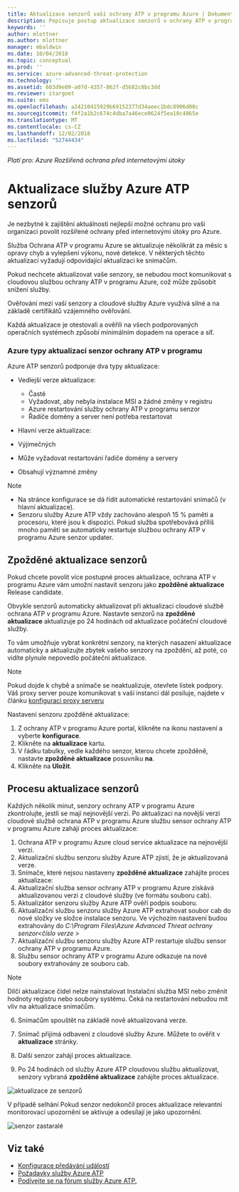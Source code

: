 ```yaml
---
title: Aktualizace senzorů vaší ochrany ATP v programu Azure | Dokumentace Microsoftu
description: Popisuje postup aktualizace senzorů v ochrany ATP v programu Azure.
keywords: ''
author: mlottner
ms.author: mlottner
manager: mbaldwin
ms.date: 10/04/2018
ms.topic: conceptual
ms.prod: ''
ms.service: azure-advanced-threat-protection
ms.technology: ''
ms.assetid: 603d9e09-a07d-4357-862f-d5682c8bc3dd
ms.reviewer: itargoet
ms.suite: ems
ms.openlocfilehash: a24210415929b69152377d34aeec1bdc8906d08c
ms.sourcegitcommit: f4f2a1b2c674c4dba7a46ece0624f5ea10c4865e
ms.translationtype: MT
ms.contentlocale: cs-CZ
ms.lasthandoff: 12/02/2018
ms.locfileid: "52744434"
---
```

*Platí pro: Azure Rozšířená ochrana před internetovými útoky*


# <a name="update-azure-atp-sensors"></a>Aktualizace služby Azure ATP senzorů
Je nezbytné k zajištění aktuálnosti nejlepší možné ochranu pro vaši organizaci povolit rozšířené ochrany před internetovými útoky pro Azure.

Služba Ochrana ATP v programu Azure se aktualizuje několikrát za měsíc s opravy chyb a vylepšení výkonu, nové detekce. V některých těchto aktualizací vyžadují odpovídající aktualizaci ke snímačům. 

Pokud nechcete aktualizovat vaše senzory, se nebudou moct komunikovat s cloudovou službou ochrany ATP v programu Azure, což může způsobit snížení služby. 

Ověřování mezi vaší senzory a cloudové služby Azure využívá silné a na základě certifikátů vzájemného ověřování. 

Každá aktualizace je otestovali a ověřili na všech podporovaných operačních systémech způsobí minimálním dopadem na operace a síť.

### <a name="azure-atp-sensor-update-types"></a>Azure typy aktualizací senzor ochrany ATP v programu   

Azure ATP senzorů podporuje dva typy aktualizace:
- Vedlejší verze aktualizace: 
  - Časté 
  - Vyžadovat, aby nebyla instalace MSI a žádné změny v registru
  - Azure restartování služby ochrany ATP v programu senzor
  - Řadiče domény a server není potřeba restartovat

- Hlavní verze aktualizace:
 - Výjimečných
 - Může vyžadovat restartování řadiče domény a servery
 - Obsahují významné změny 

> [!NOTE]
>- Na stránce konfigurace se dá řídit automatické restartování snímačů (v hlavní aktualizace). 
> - Senzoru služby Azure ATP vždy zachováno alespoň 15 % paměti a procesoru, které jsou k dispozici. Pokud služba spotřebovává příliš mnoho paměti se automaticky restartuje službou ochrany ATP v programu Azure senzor updater.

## <a name="delayed-sensor-update"></a>Zpožděné aktualizace senzorů
Pokud chcete povolit více postupné proces aktualizace, ochrana ATP v programu Azure vám umožní nastavit senzoru jako **zpožděné aktualizace** Release candidate. 

Obvykle senzorů automaticky aktualizovat při aktualizaci cloudové službě ochrana ATP v programu Azure. Nastavte senzorů na **zpožděné aktualizace** aktualizuje po 24 hodinách od aktualizace počáteční cloudové služby.

To vám umožňuje vybrat konkrétní senzory, na kterých nasazení aktualizace automaticky a aktualizujte zbytek vašeho senzory na zpoždění, až poté, co vidíte plynule nepovedlo počáteční aktualizace.

> [!NOTE]
> Pokud dojde k chybě a snímače se neaktualizuje, otevřete lístek podpory. Váš proxy server pouze komunikovat s vaší instancí dál posiluje, najdete v článku [konfiguraci proxy serveru](configure-proxy.md)

Nastavení senzoru zpožděné aktualizace:

1. Z ochrany ATP v programu Azure portal, klikněte na ikonu nastavení a vyberte **konfigurace**.
2. Klikněte na **aktualizace** kartu.
3. V řádku tabulky, vedle každého senzor, kterou chcete zpožděně, nastavte **zpožděné aktualizace** posuvníku **na**.
4. Klikněte na **Uložit**.
 
## <a name="sensor-update-process"></a>Procesu aktualizace senzorů

Každých několik minut, senzory ochrany ATP v programu Azure zkontrolujte, jestli se mají nejnovější verzi. Po aktualizaci na novější verzi cloudové službě ochrana ATP v programu Azure službu sensor ochrany ATP v programu Azure zahájí proces aktualizace:

1. Ochrana ATP v programu Azure cloud service aktualizace na nejnovější verzi.
2. Aktualizační službu senzoru služby Azure ATP zjistí, že je aktualizovaná verze.
3. Snímače, které nejsou nastaveny **zpožděné aktualizace** zahájíte proces aktualizace:
  1. Aktualizační služba sensor ochrany ATP v programu Azure získává aktualizovanou verzi z cloudové služby (ve formátu souboru cab).
  2. Aktualizátor senzoru služby Azure ATP ověří podpis souboru.
  3. Aktualizační službu senzoru služby Azure ATP extrahovat soubor cab do nové složky ve složce instalace senzoru. Ve výchozím nastavení budou extrahovány do *C:\Program Files\Azure Advanced Threat ochrany senzor\<číslo verze >*
  4. Aktualizační službu senzoru služby Azure ATP restartuje službu sensor ochrany ATP v programu Azure.
  5. Službu sensor ochrany ATP v programu Azure odkazuje na nové soubory extrahovány ze souboru cab.
  > [!NOTE]
  >Dílčí aktualizace čidel nelze nainstalovat Instalační služba MSI nebo změnit hodnoty registru nebo soubory systému. Čeká na restartování nebudou mít vliv na aktualizace snímačům. 
  6. Snímačům spouštět na základě nově aktualizovaná verze.
  7. Snímač přijímá odbavení z cloudové služby Azure. Můžete to ověřit v **aktualizace** stránky.
  8. Další senzor zahájí proces aktualizace. 

4. Po 24 hodinách od služby Azure ATP cloudovou službu aktualizovat, senzory vybraná **zpožděné aktualizace** zahájíte proces aktualizace.

![aktualizace ze senzorů](./media/sensor-update.png)


V případě selhání Pokud senzor nedokončil proces aktualizace relevantní monitorovací upozornění se aktivuje a odesílají je jako upozornění.

![senzor zastaralé](./media/sensor-outdated.png)


## <a name="see-also"></a>Viz také

- [Konfigurace předávání událostí](configure-event-forwarding.md)
- [Požadavky služby Azure ATP](atp-prerequisites.md)
- [Podívejte se na fórum služby Azure ATP.](https://aka.ms/azureatpcommunity)